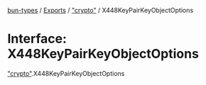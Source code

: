 [bun-types](../README.md) / [Exports](../modules.md) / ["crypto"](../modules/crypto_.md) / X448KeyPairKeyObjectOptions

# Interface: X448KeyPairKeyObjectOptions

["crypto"](../modules/crypto_.md).X448KeyPairKeyObjectOptions
